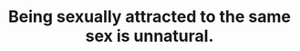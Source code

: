 ---
layout: myth
type: Misconception
title: Being sexually attracted to the same sex is unnatural.
short: Homosexuality is routinely observed in most animal species, including humans. It is therefore “natural”, in the sense that it commonly occurs in&nbsp;nature.
tags: LGBT
---